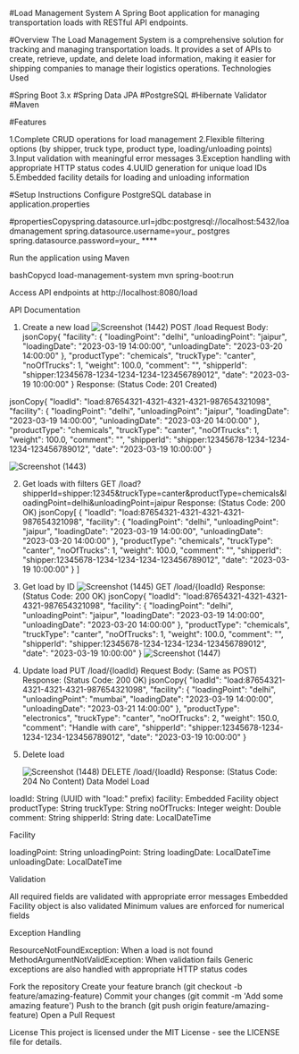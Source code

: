 #Load Management System
A Spring Boot application for managing transportation loads with RESTful API endpoints.

#Overview
The Load Management System is a comprehensive solution for tracking and managing transportation loads. It provides a set of APIs to create, retrieve, update, and delete load information, making it easier for shipping companies to manage their logistics operations.
Technologies Used

#Spring Boot 3.x
#Spring Data JPA
#PostgreSQL
#Hibernate Validator
#Maven

#Features

1.Complete CRUD operations for load management
2.Flexible filtering options (by shipper, truck type, product type, loading/unloading points)
3.Input validation with meaningful error messages
3.Exception handling with appropriate HTTP status codes
4.UUID generation for unique load IDs
5.Embedded facility details for loading and unloading information


#Setup Instructions
Configure PostgreSQL database in application.properties

#propertiesCopyspring.datasource.url=jdbc:postgresql://localhost:5432/loadmanagement
spring.datasource.username=your_ postgres
spring.datasource.password=your_ ****

Run the application using Maven

bashCopycd load-management-system
mvn spring-boot:run

Access API endpoints at http://localhost:8080/load

API Documentation
1. Create a new load
   ![Screenshot (1442)](https://github.com/user-attachments/assets/af179896-603f-4e0a-aacb-9d0489adc9cc)
POST /load
Request Body:
jsonCopy{
  "facility": {
    "loadingPoint": "delhi",
    "unloadingPoint": "jaipur",
    "loadingDate": "2023-03-19 14:00:00",
    "unloadingDate": "2023-03-20 14:00:00"
  },
  "productType": "chemicals",
  "truckType": "canter",
  "noOfTrucks": 1,
  "weight": 100.0,
  "comment": "",
  "shipperId": "shipper:12345678-1234-1234-1234-123456789012",
  "date": "2023-03-19 10:00:00"
}
Response: (Status Code: 201 Created)


jsonCopy{
  "loadId": "load:87654321-4321-4321-4321-987654321098",
  "facility": {
    "loadingPoint": "delhi",
    "unloadingPoint": "jaipur",
    "loadingDate": "2023-03-19 14:00:00",
    "unloadingDate": "2023-03-20 14:00:00"
  },
  "productType": "chemicals",
  "truckType": "canter",
  "noOfTrucks": 1,
  "weight": 100.0,
  "comment": "",
  "shipperId": "shipper:12345678-1234-1234-1234-123456789012",
  "date": "2023-03-19 10:00:00"
}

![Screenshot (1443)](https://github.com/user-attachments/assets/87e19368-e4fe-48fb-9d24-f6900e037ec8)

2. Get loads with filters
GET /load?shipperId=shipper:12345&truckType=canter&productType=chemicals&loadingPoint=delhi&unloadingPoint=jaipur
Response: (Status Code: 200 OK)
jsonCopy[
  {
    "loadId": "load:87654321-4321-4321-4321-987654321098",
      "facility": {
      "loadingPoint": "delhi",
      "unloadingPoint": "jaipur",
      "loadingDate": "2023-03-19 14:00:00",
      "unloadingDate": "2023-03-20 14:00:00"
    },
    "productType": "chemicals",
    "truckType": "canter",
    "noOfTrucks": 1,
    "weight": 100.0,
    "comment": "",
    "shipperId": "shipper:12345678-1234-1234-1234-123456789012",
    "date": "2023-03-19 10:00:00"
  }
]


3. Get load by ID
 ![Screenshot (1445)](https://github.com/user-attachments/assets/81636cfd-f8be-4f0c-a0bb-3bb85e96a0b9)
GET /load/{loadId}
Response: (Status Code: 200 OK)
jsonCopy{
  "loadId": "load:87654321-4321-4321-4321-987654321098",
  "facility": {
    "loadingPoint": "delhi",
    "unloadingPoint": "jaipur",
    "loadingDate": "2023-03-19 14:00:00",
    "unloadingDate": "2023-03-20 14:00:00"
  },
  "productType": "chemicals",
  "truckType": "canter",
  "noOfTrucks": 1,
  "weight": 100.0,
  "comment": "",
  "shipperId": "shipper:12345678-1234-1234-1234-123456789012",
  "date": "2023-03-19 10:00:00"
}
![Screenshot (1447)](https://github.com/user-attachments/assets/632a083c-b0d1-4170-a602-86be8b3b8d63)

4. Update load
PUT /load/{loadId}
Request Body: (Same as POST)
Response: (Status Code: 200 OK)
jsonCopy{
  "loadId": "load:87654321-4321-4321-4321-987654321098",
  "facility": {
    "loadingPoint": "delhi",
    "unloadingPoint": "mumbai",
    "loadingDate": "2023-03-19 14:00:00",
    "unloadingDate": "2023-03-21 14:00:00"
  },
  "productType": "electronics",
  "truckType": "canter",
  "noOfTrucks": 2,
  "weight": 150.0,
  "comment": "Handle with care",
  "shipperId": "shipper:12345678-1234-1234-1234-123456789012",
  "date": "2023-03-19 10:00:00"
}


5. Delete load

   ![Screenshot (1448)](https://github.com/user-attachments/assets/5e4122df-8eee-4204-bf84-6c6ec8fa1c39)
DELETE /load/{loadId}
Response: (Status Code: 204 No Content)
Data Model
Load

loadId: String (UUID with "load:" prefix)
facility: Embedded Facility object
productType: String
truckType: String
noOfTrucks: Integer
weight: Double
comment: String
shipperId: String
date: LocalDateTime



Facility

loadingPoint: String
unloadingPoint: String
loadingDate: LocalDateTime
unloadingDate: LocalDateTime

Validation

All required fields are validated with appropriate error messages
Embedded Facility object is also validated
Minimum values are enforced for numerical fields

Exception Handling

ResourceNotFoundException: When a load is not found
MethodArgumentNotValidException: When validation fails
Generic exceptions are also handled with appropriate HTTP status codes



Fork the repository
Create your feature branch (git checkout -b feature/amazing-feature)
Commit your changes (git commit -m 'Add some amazing feature')
Push to the branch (git push origin feature/amazing-feature)
Open a Pull Request

License
This project is licensed under the MIT License - see the LICENSE file for details.

